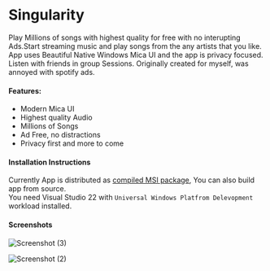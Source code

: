 # Singularity

Play Millions of songs with highest quality for free with no interupting Ads.Start streaming music and play songs from the any artists that you like. App uses Beautiful Native Windows Mica UI and the app is privacy focused. Listen with friends in group Sessions. Originally created for myself, was annoyed with spotify ads.

#### Features:
* Modern Mica UI
* Highest quality Audio
* Millions of Songs
* Ad Free, no distractions
* Privacy first and more to come

#### Installation Instructions 
Currently App is  distributed as [compiled MSI package](https://github.com/sps014/Singularity/releases/download/0.0.1/SingularityApp_0.0.1.0.zip), You can also build app from source.<br>
You need Visual Studio 22 with `Universal Windows Platfrom Delevopment` workload installed.



#### Screenshots
![Screenshot (3)](https://user-images.githubusercontent.com/45932883/149787782-a330ceb5-af13-471d-a1cf-e085dd212976.png)

![Screenshot (2)](https://user-images.githubusercontent.com/45932883/149784928-347720cf-3c4d-4201-b498-d793b694efea.png)
